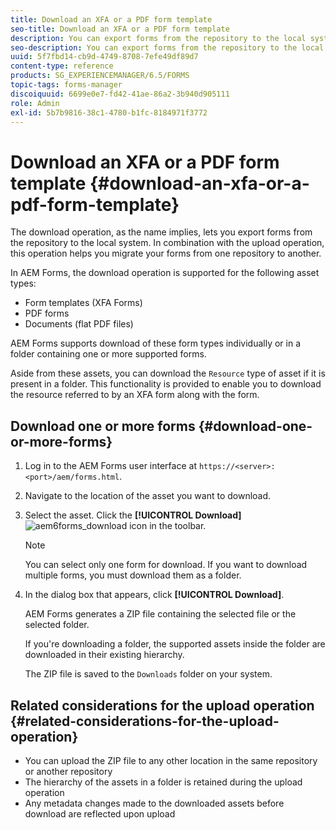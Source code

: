```yaml
---
title: Download an XFA or a PDF form template
seo-title: Download an XFA or a PDF form template
description: You can export forms from the repository to the local system and migrate the downloaded forms to new repository.
seo-description: You can export forms from the repository to the local system and migrate the downloaded forms to new repository.
uuid: 5f7fbd14-cb9d-4749-8708-7efe49df89d7
content-type: reference
products: SG_EXPERIENCEMANAGER/6.5/FORMS
topic-tags: forms-manager
discoiquuid: 6699e0e7-fd42-41ae-86a2-3b940d905111
role: Admin
exl-id: 5b7b9816-38c1-4780-b1fc-8184971f3772
---
```

# Download an XFA or a PDF form template {#download-an-xfa-or-a-pdf-form-template}

The download operation, as the name implies, lets you export forms from the repository to the local system. In combination with the upload operation, this operation helps you migrate your forms from one repository to another.

In AEM Forms, the download operation is supported for the following asset types:

* Form templates (XFA Forms)
* PDF forms
* Documents (flat PDF files)

AEM Forms supports download of these form types individually or in a folder containing one or more supported forms.

Aside from these assets, you can download the `Resource` type of asset if it is present in a folder. This functionality is provided to enable you to download the resource referred to by an XFA form along with the form.

## Download one or more forms {#download-one-or-more-forms}

1. Log in to the AEM Forms user interface at `https://<server>:<port>/aem/forms.html`.

1. Navigate to the location of the asset you want to download.

1. Select the asset. Click the **[!UICONTROL Download]** ![aem6forms_download](assets/aem6forms_download.png) icon in the toolbar.

   >[!NOTE]
   >
   >You can select only one form for download. If you want to download multiple forms, you must download them as a folder.

1. In the dialog box that appears, click **[!UICONTROL Download]**.

   AEM Forms generates a ZIP file containing the selected file or the selected folder.

   If you're downloading a folder, the supported assets inside the folder are downloaded in their existing hierarchy.

   The ZIP file is saved to the `Downloads` folder on your system.

## Related considerations for the upload operation {#related-considerations-for-the-upload-operation}

* You can upload the ZIP file to any other location in the same repository or another repository
* The hierarchy of the assets in a folder is retained during the upload operation
* Any metadata changes made to the downloaded assets before download are reflected upon upload
